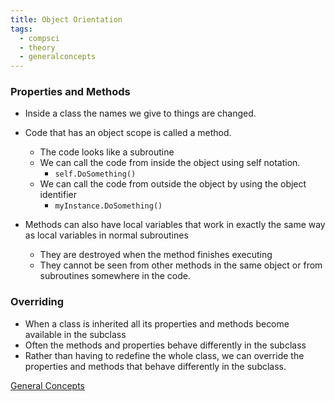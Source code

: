 ```yaml
---
title: Object Orientation
tags:
  - compsci
  - theory
  - generalconcepts
---
```

### Properties and Methods

- Inside a class the names we give to things are changed.

- Code that has an object scope is called a method.
	- The code looks like a subroutine
	- We can call the code from inside the object using self notation.
		- `self.DoSomething()`
	- We can call the code from outside the object by using the object identifier
		- `myInstance.DoSomething()`
- Methods can also have local variables that work in exactly the same way as local variables in normal subroutines
	- They are destroyed when the method finishes executing
	- They cannot be seen from other methods in the same object or from subroutines somewhere in the code.

### Overriding

- When a class is inherited all its properties and methods become available in the subclass
- Often the methods and properties behave differently in the subclass
- Rather than having to redefine the whole class, we can override the properties and methods that behave differently in the subclass.


[General Concepts](sixth/CompSci/Theory/GeneralConcepts/GeneralConcepts)